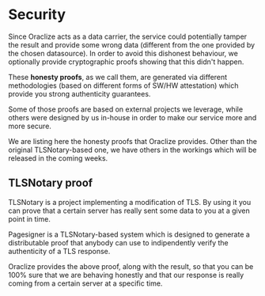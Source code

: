 # Security

Since Oraclize acts as a data carrier, the service could potentially tamper the result and provide some wrong data (different from the one provided by the chosen datasource). In order to avoid this dishonest behaviour, we optionally provide cryptographic proofs showing that this didn't happen.

These **honesty proofs**, as we call them, are generated via different methodologies (based on different forms of SW/HW attestation) which provide you strong authenticity guarantees.

Some of those proofs are based on external projects we leverage, while others were designed by us in-house in order to make our service more and more secure.

We are listing here the honesty proofs that Oraclize provides. Other than the original TLSNotary-based one, we have others in the workings which will be released in the coming weeks.


## TLSNotary proof

TLSNotary is a project implementing a modification of TLS. By using it you can prove that a certain server has really sent some data to you at a given point in time.

Pagesigner is a TLSNotary-based system which is designed to generate a distributable proof that anybody can use to indipendently verify the authenticity of a TLS response.

Oraclize provides the above proof, along with the result, so that you can be 100% sure that we are behaving honestly and that our response is really coming from a certain server at a specific time.


